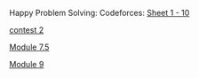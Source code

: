 Happy Problem Solving:
Codeforces: [Sheet 1 - 10](https://codeforces.com/group/MWSDmqGsZm/contests)

[contest 2](https://codeforces.com/group/MWSDmqGsZm/contest/326175)

[Module 7.5](https://docs.google.com/document/d/1kW5mH9h92ocVG61jZyNgzKy5Gicuio0cD1_tyb_zh88/edit?tab=t.0)

[Module 9](https://docs.google.com/document/d/19OO0JfyCVLeJRT3IIszGUNlzBguXaWW9qE6SQsFTbF4/edit?tab=t.0)